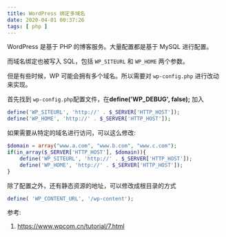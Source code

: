 ```yaml
---
title: WordPress 绑定多域名
date: 2020-04-01 00:37:26
tags: [ php ]
---
```


WordPress 是基于 PHP 的博客服务。大量配置都是基于 MySQL 进行配置。

而域名绑定也被写入 SQL，包括 `WP_SITEURL` 和 `WP_HOME` 两个参数。



但是有些时候，WP 可能会拥有多个域名。所以需要对 `wp-config.php` 进行改动来实现。



首先找到 `wp-config.php`配置文件，在**define('WP_DEBUG', false);**  加入

```php
define('WP_SITEURL', 'http://' . $_SERVER['HTTP_HOST']);
define('WP_HOME', 'http://' . $_SERVER['HTTP_HOST']);
```



如果需要从特定的域名进行访问，可以这么修改:

```php
$domain = array("www.a.com", "www.b.com", "www.c.com"); 
if(in_array($_SERVER['HTTP_HOST'], $domain)){
    define('WP_SITEURL', 'http://' . $_SERVER['HTTP_HOST']);
    define('WP_HOME', 'http://' . $_SERVER['HTTP_HOST']);
}
```



除了配置之外，还有静态资源的地址，可以修改成根目录的方式

```php
define( 'WP_CONTENT_URL', '/wp-content');
```



参考:

1. https://www.wpcom.cn/tutorial/7.html